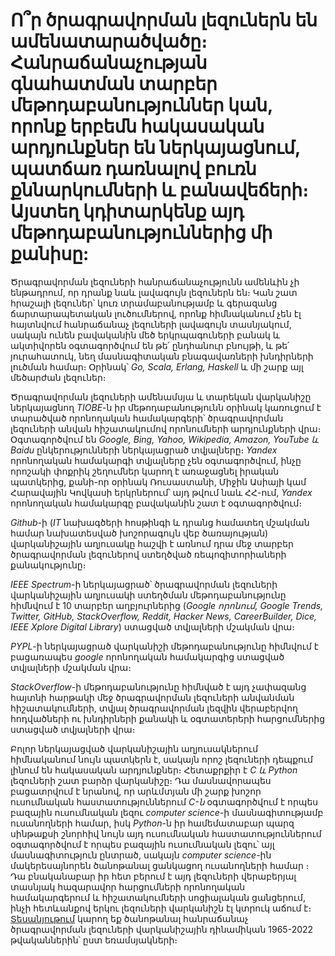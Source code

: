 # Ո՞ր ծրագրավորման լեզուներն են ամենատարածվածը։ Հանրաճանաչության գնահատման տարբեր մեթոդաբանություններ կան, որոնք երբեմն հակասական արդյունքներ են ներկայացնում, պատճառ դառնալով բուռն քննարկումների և բանավեճերի։ Այստեղ կդիտարկենք այդ մեթոդաբանություններից մի քանիսը:

Ծրագրավորման լեզուների հանրաճանաչությունն ամենևին չի ենթադրում, որ դրանք նաև լավագույն լեզուներն են։ Կան շատ հրաշալի լեզուներ՝ կուռ տրամաբանությամբ և գերազանց ճարտարապետական լուծումներով, որոնք հիմնականում չեն էլ հայտնվում հանրաճանաչ լեզուների լավագույն տասնյակում, սակայն ունեն բավականին մեծ երկրպագուների բանակ և ակտիվորեն օգտագործվում են թե՛ ընդհանուր բնույթի, և թե՛ յուրահատուկ, նեղ մասնագիտական բնագավառների խնդիրների լուծման համար։ Օրինակ՝ _Go, Scala, Erlang, Haskell_ և մի շարք այլ մեծարժան լեզուներ։

Ծրագրավորման լեզուների ամենամսյա և տարեկան վարկանիշը ներկայացնող _TIOBE_-ն իր մեթոդաբանությունն օրինակ կառուցում է տարածված որոնողական համակարգերի՝ ծրագրավորման լեզուների անվան հիշատակումով որոնումների արդյունքների վրա։ Օգտագործվում են _Google, Bing, Yahoo, Wikipedia, Amazon, YouTube և Baidu_ ընկերությունների ներկայացրած տվյալները։ _Yandex_ որոնողական համակարգի տվյալները չեն օգտագործվում, ինչը որոշակի փոքրիկ շեղումներ կարող է առաջացնել իրական պատկերից, քանի-որ օրինակ Ռուսաստանի, Միջին Ասիայի կամ Հարավային Կովկասի երկրներում՝ այդ թվում նաև ՀՀ-ում, _Yandex_ որոնողական համակարգը բավականին շատ է օգտագործվում։

_Github_-ի (_IT_ նախագծերի հոսթինգի և դրանց համատեղ մշակման համար նախատեսված խոշորագույն վեբ ծառայության) վարկանիշային աղյուսակը հաշվի է առնում դրա մեջ տարբեր ծրագրավորման լեզուներով ստեղծված ռեպոզիտորիաների քանակությունը։

_IEEE Spectrum_-ի ներկայացրած՝ ծրագրավորման լեզուների վարկանիշային աղյուսակի ստեղծման մեթոդաբանությունը հիմնվում է 10 տարբեր աղբյուրներից (_Google որոնում, Google Trends, Twitter, GitHub, StackOverflow, Reddit, Hacker News, CareerBuilder, Dice, IEEE Xplore Digital Library_) ստացված տվյալների մշակման վրա։

_PYPL_-ի ներկայացրած վարկանիշի մեթոդաբանությունը հիմնվում է բացառապես _google_ որոնողական համակարգից ստացված տվյալների մշակման վրա։

_StackOverflow_-ի մեթոդաբանությունը հիմնված է այդ չափազանց հայտնի հարթակի մեջ ծրագրավորման լեզուների անվանման հիշատակումների, տվյալ ծրագրավորման լեզվին վերաբերվող հոդվածների ու խնդիրների քանակի և օգտատերերի հարցումներից ստացված տվյալների վրա։

Բոլոր ներկայացված վարկանիշային աղյուսակներում հիմնականում նույն պատկերն է, սակայն որոշ լեզուների դեպքում լինում են հակասական արդյունքներ։ Հետաքրքիր է _C և Python_ լեզուների շատ բարձր վարկանիշը։ Դա մասնավորապես բացատրվում է նրանով, որ արևմտյան մի շարք խոշոր ուսումնական հաստատություններում _C-ն_ օգտագործվում է որպես բազային ուսումնական լեզու _computer science_-ի մասնագիտությամբ ուսանողների համար, իսկ _Python_-ն իր համեմատաբար պարզ սինթաքսի շնորհիվ նույն այդ ուսումնական հաստատություններում օգտագործվում է որպես բազային ուսումնական լեզու՝ այլ մասնագիտություն ընտրած, սակայն _computer science_-ին մակերեսայնորեն ծանոթանալ ցանկացող ուսանողների համար ։ Դա բնականաբար իր հետ բերում է այդ լեզուների վերաբերյալ տասնյակ հազարավոր հարցումների որոնողական համակարգերում և հիշատակումների սոցիալական ցանցերում, ինչի հետևանքով երկու լեզուների վարկանիշն էլ կտրուկ աճում է։
[Տեսանյութում](https://www.youtube.com/watch?v=qQXXI5QFUfw) կարող եք ծանոթանալ հանրաճանաչ ծրագրավորման լեզուների վարկանիշային դինամիկան 1965-2022 թվականներին՝ ըստ եռամսյակների։
